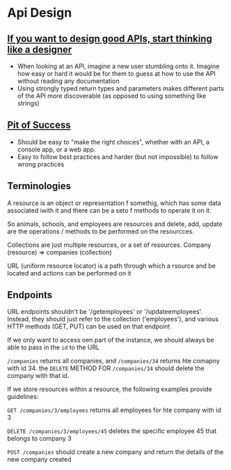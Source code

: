 # Api Design

## [If you want to design good APIs, start thinking like a designer](https://medium.com/livefront/if-you-want-to-design-good-apis-start-thinking-like-a-designer-9fbb22273ff2)

- When looking at an API, imagine a new user stumbling onto it. Imagine how easy or hard it would be for them to guess at how to use the API without reading any documentation
- Using strongly typed return types and parameters makes different parts of the API more discoverable (as opposed to using something like strings)

## [Pit of Success](https://blog.codinghorror.com/falling-into-the-pit-of-success/)

- Should be easy to "make the right choices", whether with an API, a console app, or a web app.
- Easy to follow best practices and harder (but not impossible) to follow wrong practices

## Terminologies

A resource is an object or representation f somethig, which has some data associated iwith it and there can be a seto f methods to operate it on it.

So animals, schools, and employees are resources and delete, add, update are the operations / methods to be performed on the resourcces.

Collections are just multiple resources, or a set of resources. Company (resource) => companies (collection)

URL (uniform resource locator) is a path through which a rsource and be located and actions can be performed on it

## Endpoints

URL endpoints shouldn't be '/getemployees' or '/updateemployees'. Instead, they should just refer to the collection ('employees'), and various HTTP methods (GET, PUT) can be used on that endpoint

If we only want to access oen part of the instance, we should always be able to pass in the `id` to the URL

`/companies` returns all companies, and `/companies/34` returns hte comapny with id 34. the `DELETE` METHOD FOR `/companies/34` should delete the company with that id.

If we store resources within a resource, the following examples provide guidelines:

`GET /companies/3/employees` returns all employees for hte company with id 3

`DELETE /companies/3/employees/45` deletes the specific employee 45 that belongs to company 3

`POST /companies` should create a new company and return the details of the new company created
